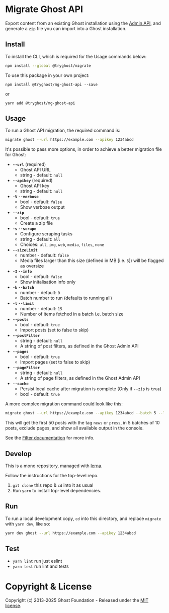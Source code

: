 # Migrate Ghost API

Export content from an existing Ghost installation using the [Admin API](https://ghost.org/docs/api/v2/admin/), and generate a `zip` file you can import into a Ghost installation.


## Install

To install the CLI, which is required for the Usage commands below:

```sh
npm install --global @tryghost/migrate
```

To use this package in your own project:

`npm install @tryghost/mg-ghost-api --save`

or

`yarn add @tryghost/mg-ghost-api`


## Usage

To run a Ghost API migration, the required command is:

```sh
migrate ghost --url https://example.com --apikey 1234abcd
```

It's possible to pass more options, in order to achieve a better migration file for Ghost:

- **`--url`** (required)
    - Ghost API URL
    - string - default: `null`  
- **`--apikey`** (required)
    - Ghost API key
    - string - default: `null`  
- **`-V` `--verbose`**
    - bool - default: `false`
    - Show verbose output
- **`--zip`**
    - bool - default: `true`
    - Create a zip file
- **`-s` `--scrape`** 
    - Configure scraping tasks
    - string - default: `all` 
    - Choices: `all`, `img`, `web`, `media`, `files`, `none`
- **`--sizeLimit`**
    - number - default: `false`
    - Media files larger than this size (defined in MB [i.e. `5`]) will be flagged as oversize
- **`-I` `--info`**
    - bool - default: `false`
    - Show initalisation info only
- **`-b` `--batch`**
    - number - default: `0`
    - Batch number to run (defaults to running all)
- **`-l` `--limit`**
    - number - default: `15`
    - Number of items fetched in a batch i.e. batch size
- **`--posts`**
    - bool - default: `true`
    - Import posts (set to false to skip)
- **`--postFilter`**
    - string - default: `null`
    - A string of post filters, as defined in the Ghost Admin API
- **`--pages`**
    - bool - default: `true`
    - Import pages (set to false to skip)
- **`--pageFilter`**
    - string - default: `null`
    - A string of page filters, as defined in the Ghost Admin API
- **`--cache`** 
    - Persist local cache after migration is complete (Only if `--zip` is `true`)
    - bool - default: `true`

A more complex migration command could look like this:

```sh
migrate ghost --url https://example.com --apikey 1234abcd --batch 5 --limit 10 --postFilter 'tag:[news, press]' --pages false --verbose
```

This will get the first 50 posts with the tag `news` or `press`, in 5 batches of 10 posts, exclude pages, and show all available output in the console.

See the [Filter documentation](https://ghost.org/docs/content-api/#filtering) for more info.


## Develop

This is a mono repository, managed with [lerna](https://lerna.js.org).

Follow the instructions for the top-level repo.
1. `git clone` this repo & `cd` into it as usual
2. Run `yarn` to install top-level dependencies.


## Run

To run a local development copy, `cd` into this directory, and replace `migrate` with `yarn dev`, like so:

```sh
yarn dev ghost --url https://example.com --apikey 1234abcd
```


## Test

- `yarn lint` run just eslint
- `yarn test` run lint and tests


# Copyright & License

Copyright (c) 2013-2025 Ghost Foundation - Released under the [MIT license](LICENSE).
